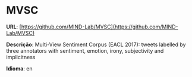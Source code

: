 # MVSC
**URL**: [https://github.com/MIND-Lab/MVSC](https://github.com/MIND-Lab/MVSC)

**Descrição**: Multi-View Sentiment Corpus (EACL 2017): tweets labelled by three annotators with sentiment, emotion, irony, subjectivity and implicitness

**Idioma**: en
